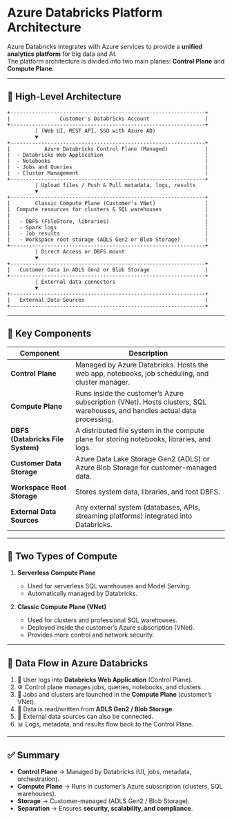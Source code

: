 # Azure Databricks Platform Architecture

Azure Databricks integrates with Azure services to provide a **unified analytics platform** for big data and AI.  
The platform architecture is divided into two main planes: **Control Plane** and **Compute Plane**.

---

## 🔹 High-Level Architecture

```text
+---------------------------------------------------------------+
|                Customer's Databricks Account                  |
+---------------------------------------------------------------+
         | (Web UI, REST API, SSO with Azure AD)
         ▼
+---------------------------------------------------------------+
|           Azure Databricks Control Plane (Managed)            |
|  - Databricks Web Application                                 |
|  - Notebooks                                                  |
|  - Jobs and Queries                                           |
|  - Cluster Management                                         |
+---------------------------------------------------------------+
         | Upload files / Push & Pull metadata, logs, results
         ▼
+---------------------------------------------------------------+
|        Classic Compute Plane (Customer's VNet)                |
|  Compute resources for clusters & SQL warehouses              |
|                                                               |
|   - DBFS (FileStore, libraries)                               |
|   - Spark logs                                                |
|   - Job results                                               |
|   - Workspace root storage (ADLS Gen2 or Blob Storage)        |
+---------------------------------------------------------------+
         | Direct Access or DBFS mount
         ▼
+---------------------------------------------------------------+
|   Customer Data in ADLS Gen2 or Blob Storage                  |
+---------------------------------------------------------------+
         | External data connectors
         ▼
+---------------------------------------------------------------+
|   External Data Sources                                       |
+---------------------------------------------------------------+
````

---

## 🔹 Key Components

| Component                         | Description                                                                                                               |
| --------------------------------- | ------------------------------------------------------------------------------------------------------------------------- |
| **Control Plane**                 | Managed by Azure Databricks. Hosts the web app, notebooks, job scheduling, and cluster manager.                           |
| **Compute Plane**                 | Runs inside the customer’s Azure subscription (VNet). Hosts clusters, SQL warehouses, and handles actual data processing. |
| **DBFS (Databricks File System)** | A distributed file system in the compute plane for storing notebooks, libraries, and logs.                                |
| **Customer Data Storage**         | Azure Data Lake Storage Gen2 (ADLS) or Azure Blob Storage for customer-managed data.                                      |
| **Workspace Root Storage**        | Stores system data, libraries, and root DBFS.                                                                             |
| **External Data Sources**         | Any external system (databases, APIs, streaming platforms) integrated into Databricks.                                    |

---

## 🔹 Two Types of Compute

1. **Serverless Compute Plane**

    * Used for serverless SQL warehouses and Model Serving.
    * Automatically managed by Databricks.

2. **Classic Compute Plane (VNet)**

    * Used for clusters and professional SQL warehouses.
    * Deployed inside the customer’s Azure subscription (VNet).
    * Provides more control and network security.

---

## 🔹 Data Flow in Azure Databricks

1. 👤 User logs into **Databricks Web Application** (Control Plane).
2. ⚙️ Control plane manages jobs, queries, notebooks, and clusters.
3. 🚀 Jobs and clusters are launched in the **Compute Plane** (customer’s VNet).
4. 📂 Data is read/written from **ADLS Gen2 / Blob Storage**.
5. 📡 External data sources can also be connected.
6. 📊 Logs, metadata, and results flow back to the Control Plane.

---

## ✅ Summary

* **Control Plane** → Managed by Databricks (UI, jobs, metadata, orchestration).
* **Compute Plane** → Runs in customer’s Azure subscription (clusters, SQL warehouses).
* **Storage** → Customer-managed (ADLS Gen2 / Blob Storage).
* **Separation** → Ensures **security, scalability, and compliance**.

